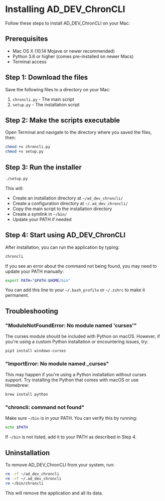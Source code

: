 # Installing AD_DEV_ChronCLI

Follow these steps to install AD_DEV_ChronCLI on your Mac:

## Prerequisites

- Mac OS X (10.14 Mojave or newer recommended)
- Python 3.6 or higher (comes pre-installed on newer Macs)
- Terminal access

## Step 1: Download the files

Save the following files to a directory on your Mac:

1. `chroncli.py` - The main script
2. `setup.py` - The installation script

## Step 2: Make the scripts executable

Open Terminal and navigate to the directory where you saved the files, then:

```bash
chmod +x chroncli.py
chmod +x setup.py
```

## Step 3: Run the installer

```bash
./setup.py
```

This will:
- Create an installation directory at `~/ad_dev_chroncli/`
- Create a configuration directory at `~/.ad_dev_chroncli/`
- Copy the main script to the installation directory
- Create a symlink in `~/bin/`
- Update your PATH if needed

## Step 4: Start using AD_DEV_ChronCLI

After installation, you can run the application by typing:

```bash
chroncli
```

If you see an error about the command not being found, you may need to update your PATH manually:

```bash
export PATH="$PATH:$HOME/bin"
```

You can add this line to your `~/.bash_profile` or `~/.zshrc` to make it permanent.

## Troubleshooting

### "ModuleNotFoundError: No module named 'curses'"

The curses module should be included with Python on macOS. However, if you're using a custom Python installation or encountering issues, try:

```bash
pip3 install windows-curses
```

### "ImportError: No module named _curses"

This may happen if you're using a Python installation without curses support. Try installing the Python that comes with macOS or use Homebrew:

```bash
brew install python
```

### "chroncli: command not found"

Make sure `~/bin` is in your PATH. You can verify this by running:

```bash
echo $PATH
```

If `~/bin` is not listed, add it to your PATH as described in Step 4.

## Uninstallation

To remove AD_DEV_ChronCLI from your system, run:

```bash
rm -rf ~/ad_dev_chroncli
rm -rf ~/.ad_dev_chroncli
rm ~/bin/chroncli
```

This will remove the application and all its data.
